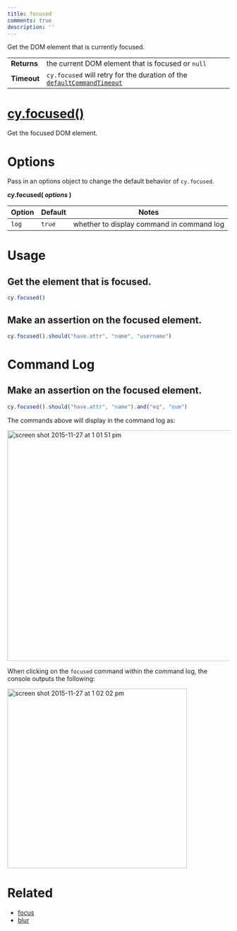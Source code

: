```yaml
---
title: focused
comments: true
description: ''
---
```


Get the DOM element that is currently focused.

| | |
|--- | --- |
| **Returns** | the current DOM element that is focused or `null` |
| **Timeout** | `cy.focused` will retry for the duration of the [`defaultCommandTimeout`](https://on.cypress.io/guides/configuration#section-timeouts) |

# [cy.focused()](#section-usage)

Get the focused DOM element.

# Options

Pass in an options object to change the default behavior of `cy.focused`.

**cy.focused( *options* )**

Option | Default | Notes
--- | --- | ---
`log` | `true` | whether to display command in command log

# Usage

## Get the element that is focused.

```javascript
cy.focused()
```

## Make an assertion on the focused element.

```javascript
cy.focused().should("have.attr", "name", "username")
```

# Command Log

## Make an assertion on the focused element.

```javascript
cy.focused().should("have.attr", "name").and("eq", "num")
```

The commands above will display in the command log as:

<img width="523" alt="screen shot 2015-11-27 at 1 01 51 pm" src="https://cloud.githubusercontent.com/assets/1271364/11446780/f71fb350-9509-11e5-963a-a6940fbc63b6.png">

When clicking on the `focused` command within the command log, the console outputs the following:

<img width="407" alt="screen shot 2015-11-27 at 1 02 02 pm" src="https://cloud.githubusercontent.com/assets/1271364/11446771/d104a6d0-9509-11e5-9464-2e397cb1eb24.png">

# Related

- [focus](https://on.cypress.io/api/focus)
- [blur](https://on.cypress.io/api/blur)

